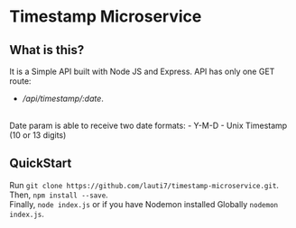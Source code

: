 # Timestamp Microservice
## What is this?
It is a Simple API built with Node JS and Express.
API has only one GET route:
- */api/timestamp/:date*.
<br/>
Date param is able to receive two date formats:
- Y-M-D
- Unix Timestamp (10 or 13 digits)

## QuickStart
Run `git clone https://github.com/lauti7/timestamp-microservice.git`.<br/>Then, `npm install --save`.<br/>Finally, `node index.js` or if you have Nodemon installed Globally `nodemon index.js`.
